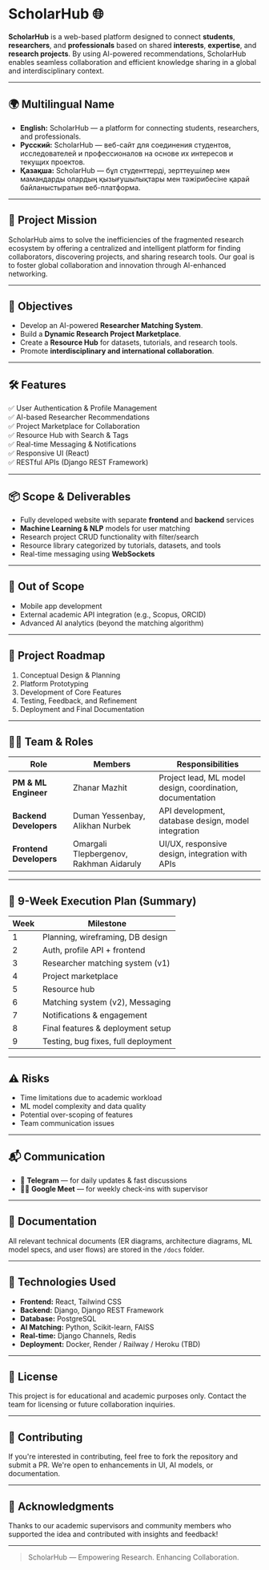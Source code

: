# ScholarHub 🌐

**ScholarHub** is a web-based platform designed to connect **students**, **researchers**, and **professionals** based on shared **interests**, **expertise**, and **research projects**. By using AI-powered recommendations, ScholarHub enables seamless collaboration and efficient knowledge sharing in a global and interdisciplinary context.

---

## 🌍 Multilingual Name
- **English:** ScholarHub — a platform for connecting students, researchers, and professionals.
- **Русский:** ScholarHub — веб-сайт для соединения студентов, исследователей и профессионалов на основе их интересов и текущих проектов.
- **Қазақша:** ScholarHub — бұл студенттерді, зерттеушілер мен мамандарды олардың қызығушылықтары мен тәжірибесіне қарай байланыстыратын веб-платформа.

---

## 🚀 Project Mission

ScholarHub aims to solve the inefficiencies of the fragmented research ecosystem by offering a centralized and intelligent platform for finding collaborators, discovering projects, and sharing research tools. Our goal is to foster global collaboration and innovation through AI-enhanced networking.

---

## 🎯 Objectives

- Develop an AI-powered **Researcher Matching System**.
- Build a **Dynamic Research Project Marketplace**.
- Create a **Resource Hub** for datasets, tutorials, and research tools.
- Promote **interdisciplinary and international collaboration**.

---

## 🛠️ Features

✅ User Authentication & Profile Management  
✅ AI-based Researcher Recommendations  
✅ Project Marketplace for Collaboration  
✅ Resource Hub with Search & Tags  
✅ Real-time Messaging & Notifications  
✅ Responsive UI (React)  
✅ RESTful APIs (Django REST Framework)

---

## 📦 Scope & Deliverables

- Fully developed website with separate **frontend** and **backend** services
- **Machine Learning & NLP** models for user matching
- Research project CRUD functionality with filter/search
- Resource library categorized by tutorials, datasets, and tools
- Real-time messaging using **WebSockets**

---

## 🚫 Out of Scope

- Mobile app development  
- External academic API integration (e.g., Scopus, ORCID)  
- Advanced AI analytics (beyond the matching algorithm)

---

## 🧭 Project Roadmap

1. Conceptual Design & Planning  
2. Platform Prototyping  
3. Development of Core Features  
4. Testing, Feedback, and Refinement  
5. Deployment and Final Documentation

---

## 🧑‍💻 Team & Roles

| Role                       | Members                         | Responsibilities |
|----------------------------|----------------------------------|------------------|
| **PM & ML Engineer**       | Zhanar Mazhit                    | Project lead, ML model design, coordination, documentation |
| **Backend Developers**     | Duman Yessenbay, Alikhan Nurbek | API development, database design, model integration |
| **Frontend Developers**    | Omargali Tlepbergenov, Rakhman Aidaruly | UI/UX, responsive design, integration with APIs |

---

## 📅 9-Week Execution Plan (Summary)

| Week | Milestone |
|------|----------|
| 1 | Planning, wireframing, DB design |
| 2 | Auth, profile API + frontend |
| 3 | Researcher matching system (v1) |
| 4 | Project marketplace |
| 5 | Resource hub |
| 6 | Matching system (v2), Messaging |
| 7 | Notifications & engagement |
| 8 | Final features & deployment setup |
| 9 | Testing, bug fixes, full deployment |

---

## ⚠️ Risks

- Time limitations due to academic workload  
- ML model complexity and data quality  
- Potential over-scoping of features  
- Team communication issues

---

## 📬 Communication

- 📱 **Telegram** — for daily updates & fast discussions  
- 🧑‍🏫 **Google Meet** — for weekly check-ins with supervisor

---

## 📄 Documentation

All relevant technical documents (ER diagrams, architecture diagrams, ML model specs, and user flows) are stored in the `/docs` folder.

---

## 📌 Technologies Used

- **Frontend:** React, Tailwind CSS  
- **Backend:** Django, Django REST Framework  
- **Database:** PostgreSQL  
- **AI Matching:** Python, Scikit-learn, FAISS  
- **Real-time:** Django Channels, Redis  
- **Deployment:** Docker, Render / Railway / Heroku (TBD)

---

## 📖 License

This project is for educational and academic purposes only. Contact the team for licensing or future collaboration inquiries.

---

## 🙌 Contributing

If you're interested in contributing, feel free to fork the repository and submit a PR. We're open to enhancements in UI, AI models, or documentation.

---

## 🌟 Acknowledgments

Thanks to our academic supervisors and community members who supported the idea and contributed with insights and feedback!

---

> ScholarHub — Empowering Research. Enhancing Collaboration.
